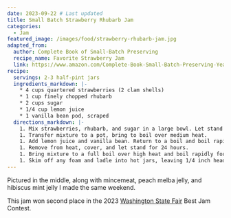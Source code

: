 ```yaml
---
date: 2023-09-22 # Last updated
title: Small Batch Strawberry Rhubarb Jam
categories:
  - Jam
featured_image: /images/food/strawberry-rhubarb-jam.jpg
adapted_from:
  author: Complete Book of Small-Batch Preserving
  recipe_name: Favorite Strawberry Jam
  link: https://www.amazon.com/Complete-Book-Small-Batch-Preserving-Year-Round/dp/1554072565
recipe:
  servings: 2-3 half-pint jars
  ingredients_markdown: |-
    * 4 cups quartered strawberries (2 clam shells)
    * 1 cup finely chopped rhubarb
    * 2 cups sugar
    * 1/4 cup lemon juice
    * 1 vanilla bean pod, scraped
  directions_markdown: |-
    1. Mix strawberries, rhubarb, and sugar in a large bowl. Let stand for 8 hours, stirring occasionally.
    1. Transfer mixture to a pot, bring to boil over medium heat.
    1. Add lemon juice and vanilla bean. Return to a boil and boil rapidly for 5 minutes.
    1. Remove from heat, cover, and let stand for 24 hours.
    1. Bring mixture to a full boil over high heat and boil rapidly for 5 minutes, stirring constantly. Remove from heat.
    1. Skim off any foam and ladle into hot jars, leaving 1/4 inch headspace. Process in a boiling water bath for 10 minutes.
---
```

Pictured in the middle, along with mincemeat, peach melba jelly, and hibiscus mint jelly I made the same weekend.

This jam won second place in the 2023 [Washington State Fair](https://www.thefair.com/) Best Jam Contest.
